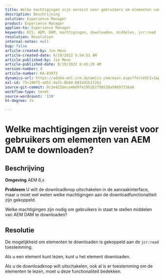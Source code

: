 ```yaml
---
title: Welke machtigingen zijn vereist voor gebruikers om elementen van AEM DAM te downloaden?
description: Beschrijving
solution: Experience Manager
product: Experience Manager
applies-to: Experience Manager
keywords: KCS, AEM, DAM, machtigingen, downloaden, middelen, jcr:read
resolution: Resolution
internal-notes: null
bug: false
article-created-by: Jim Menn
article-created-date: 8/19/2022 5:54:51 AM
article-published-by: Jim Menn
article-published-date: 8/19/2022 6:45:20 AM
version-number: 4
article-number: KA-03972
dynamics-url: https://adobe-ent.crm.dynamics.com/main.aspx?forceUCI=1&pagetype=entityrecord&etn=knowledgearticle&id=94ac366f-831f-ed11-b83e-0022480866ad
exl-id: 75c196f5-ad51-4a31-8b44-881dd1b1f2b1
source-git-commit: 0c3e421beca46d9fe1952b1f98538a50697216a0
workflow-type: tm+mt
source-wordcount: '119'
ht-degree: 1%

---
```


# Welke machtigingen zijn vereist voor gebruikers om elementen van AEM DAM te downloaden?

## Beschrijving


<b>Omgeving</b>
AEM 6,x

<b>Probleem</b>
U wilt de downloadknop uitschakelen in de aanraakinterface, maar u moet wel weten welke machtigingen aan de downloadfunctionaliteit zijn gekoppeld.

Welke machtigingen zijn nodig om gebruikers in staat te stellen middelen van AEM DAM te downloaden?


## Resolutie


De mogelijkheid om elementen te downloaden is gekoppeld aan de `jcr:read` toestemming.

Als u een element kunt lezen, kunt u het element downloaden.

Als u de downloadknop wilt uitschakelen, ook al is er toestemming om de elementen te lezen, moet u deze functionaliteit bedekken.
